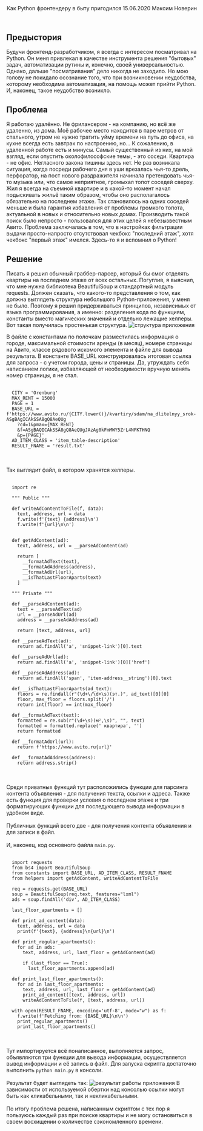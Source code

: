 <header>
  <title>Как Python фронтендеру в быту пригодился</title>
  <description>Как Python фронтендеру в быту пригодился</description>
  <date>15.06.2020</date>
  <author>Максим Новерин</author>
</header>

## Предыстория

Будучи фронтенд-разработчиком, я всегда с интересом посматривал на Python. Он меня привлекал в качестве инструмента решения "бытовых" задач, автоматизации рутины и, конечно, своей универсальностью. Однако, дальше "посматривания" дело никогда не заходило. Но мою голову не покидало осознание того, что при возникновении неудобства, которому необходима автоматизация, на помощь может прийти Python. И, наконец, такое неудобство возникло.

## Проблема

Я работаю удалённо. Не фрилансером - на компанию, но всё же удаленно, из дома. Моё рабочее место находится в паре метров от спального, утром не нужно тратить уйму времени на путь до офиса, на кухне всегда есть завтрак по настроению, но... К сожалению, в удаленной работе есть и минусы. Самый существенный из них, на мой взгляд, если опустить околофилософские темы, - это соседи. Квартира - не офис. Негласного закона тишины здесь нет. Не раз возникала ситуация, когда посреди рабочего дня в уши врезалась чья-то дрель, перфоратор, на пост нового раздражителя начинала претендовать чья-то музыка или, что самое неприятное, громыхал топот соседей сверху. Жил я всегда на съемной квартире и в какой-то момент начал подыскивать жильё таким образом, чтобы оно располагалось обязательно на последнем этаже. Так становилось на одних соседей меньше и была гарантия избавления от проблемы громкого топота, актуальной в новых и относительно новых домах. Производить такой поиск было непросто - пользовался для этих целей я небезызвестным Авито. Проблема заключалась в том, что в настройках фильтрации выдачи просто-напросто отсутствовал чекбокс "последний этаж", хотя чекбокс "первый этаж" имелся. Здесь-то я и вспомнил о Python!

## Решение

Писать я решил обычный граббер-парсер, который бы смог отделять квартиры на последнем этаже от всех остальных. Погуглив, я выяснил, что мне нужна библиотека BeautifulSoup и стандартный модуль requests. Должен сказать, что какого-то представления о том, как должна выглядеть структура небольшого Python-приложения, у меня не было. Поэтому я решил придерживаться принципов, независимых от языка программирования, а именно: разделения кода по функциям, константы вместо магических значений и отдельно лежащие хелперы. Вот такая получилась простенькая структура.
<img data-name="afpStructure" alt="структура приложения" title="структура приложения" style="max-width: 350px">

В файле с константами по полочкам разместилась информация о городе, максимальной стоимости аренды (в месяц), номере страницы на Авито, классе рядового искомого элемента и файле для вывода результата. В константе BASE_URL конструировалась итоговая ссылка для запроса - с учетом города, цены и страницы. Да, утруждать себя написанием логики, избавляющей от необходимости вручную менять номер страницы, я не стал.
<br><br>
```
  CITY = 'Orenburg'
  MAX_RENT = 15000
  PAGE = 1
  BASE_URL = f'https://www.avito.ru/{CITY.lower()}/kvartiry/sdam/na_dlitelnyy_srok-ASgBAgICAkSSA8gQ8AeQUg
    ?cd=1&pmax={MAX_RENT}
    &f=ASgBAQICAkSSA8gQ8AeQUgJAzAg0kFmMWY5ZrL4NFKTHNQ
    &p={PAGE}'
  AD_ITEM_CLASS = 'item_table-description'
  RESULT_FNAME = 'result.txt'
```
<br><br>
Так выглядит файл, в котором хранятся хелперы.
<br><br>
```
  import re

  """ Public """

  def writeAdContentToFile(f, data):
    text, address, url = data
    f.write(f'{text} {address}\n')
    f.write(f'{url}\n\n')


  def getAdContent(ad):
    text, address, url = __parseAdContent(ad)

    return [
      __formatAdText(text),
      __formatAdAddress(address),
      __formatAdUrl(url),
      __isThatLastFloorAparts(text)
    ]

  """ Private """

  def __parseAdContent(ad):
    text = __parseAdText(ad)
    url = __parseAdUrl(ad)
    address = __parseAdAddress(ad)

    return [text, address, url]

  def __parseAdText(ad):
    return ad.findAll('a', 'snippet-link')[0].text

  def __parseAdUrl(ad):
    return ad.findAll('a', 'snippet-link')[0]['href']

  def __parseAdAddress(ad):
    return ad.findAll('span', 'item-address__string')[0].text

  def __isThatLastFloorAparts(ad_text):
    floors = re.findall(r"(\d+\/\d+\s)(эт.)", ad_text)[0][0]
    floor, max_floor = floors.split('/')
    return int(floor) == int(max_floor)

  def __formatAdText(text):
    formatted = re.sub(r"(\d+\s)(м²,\s)", "", text)
    formatted = formatted.replace(' квартира', '')
    return formatted

  def __formatAdUrl(url):
    return f'https://www.avito.ru{url}'

  def __formatAdAddress(address):
    return address.strip()
```
<br><br>
Среди приватных функций тут расположились функции для парсинга контента объявления - для получения текста, ссылки и адреса. Также есть функция для проверки условия о последнем этаже и три форматирующих функции для последующего вывода информации в удобном виде.
<br><br>
Публичных функций всего две - для получения контента объявления и для записи в файл.
<br><br>
И, наконец, код основного файла `main.py`.
<br><br>
```
  import requests
  from bs4 import BeautifulSoup
  from constants import BASE_URL, AD_ITEM_CLASS, RESULT_FNAME
  from helpers import getAdContent, writeAdContentToFile

  req = requests.get(BASE_URL)
  soup = BeautifulSoup(req.text, features="lxml")
  ads = soup.findAll('div', AD_ITEM_CLASS)

  last_floor_apartments = []

  def print_ad_content(data):
    text, address, url = data
    print(f'{text}, {address}\n{url}\n')

  def print_regular_apartments():
    for ad in ads:
      text, address, url, last_floor = getAdContent(ad)

      if (last_floor == True):
        last_floor_apartments.append(ad)

  def print_last_floor_apartments():
    for ad in last_floor_apartments:
      text, address, url, last_floor = getAdContent(ad)
      print_ad_content([text, address, url])
      writeAdContentToFile(f, [text, address, url])

  with open(RESULT_FNAME, encoding='utf-8', mode="w") as f:
    f.write(f'Fetching from: {BASE_URL}\n\n')
    print_regular_apartments()
    print_last_floor_apartments()
```
<br><br>
Тут импортируется всё понаписанное, выполняется запрос, объявляются три функции для вывода информации, осуществляется вывод информации и её запись в файл. Для запуска скрипта достаточно выполнить `python main.py` в консоли.
<br><br>
Результат будет выглядеть так:
<img data-name="afpResult" alt="результат работы приложения" title="результат работы приложения">
В зависимости от используемой обертки над консолью ссылки могут быть как кликабельными, так и некликабельными.
<br><br>
По итогу проблема решена, написанным скриптом с тех пор я пользуюсь каждый раз при поиске квартиры и не могу остановиться в своем восхищении о количестве сэкономленного времени.

